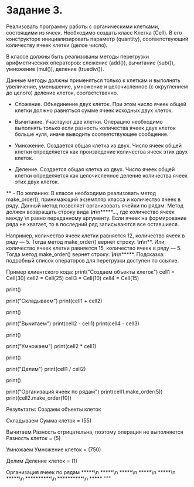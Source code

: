 # Задание 3.

Реализовать программу работы с органическими клетками, состоящими из ячеек.
Необходимо создать класс Клетка (Cell).
В его конструкторе инициализировать параметр (quantity),
соответствующий количеству ячеек клетки (целое число).

В классе должны быть реализованы методы перегрузки арифметических операторов:
сложение (add()),
вычитание (sub()),
умножение (mul()),
деление (truediv()).

Данные методы должны применяться только к клеткам и выполнять увеличение,
уменьшение, умножение и целочисленное (с округлением до целого) деление клеток, соответственно.

* Сложение. Объединение двух клеток.
При этом число ячеек общей клетки должно равняться сумме ячеек исходных двух клеток.

* Вычитание. Участвуют две клетки.
Операцию необходимо выполнять только если разность количества ячеек двух клеток больше нуля,
иначе выводить соответствующее сообщение.

* Умножение. Создается общая клетка из двух.
Число ячеек общей клетки определяется как произведение количества ячеек этих двух клеток.

* Деление. Создается общая клетка из двух.
Число ячеек общей клетки определяется как целочисленное деление количества ячеек этих двух клеток.


** - По желанию: В классе необходимо реализовать метод make_order(), принимающий экземпляр класса и
количество ячеек в ряду. Данный метод позволяет организовать ячейки по рядам.
Метод должен возвращать строку вида *****\n*****\n*****...,
где количество ячеек между \n равно переданному аргументу.
Если ячеек на формирование ряда не хватает, то в последний ряд записываются все оставшиеся.

Например, количество ячеек клетки равняется 12, количество ячеек в ряду — 5.
Тогда метод make_order() вернет строку: *****\n*****\n**.
Или, количество ячеек клетки равняется 15, количество ячеек в ряду — 5.
Тогда метод make_order() вернет строку: *****\n*****\n*****.
Подсказка: подробный список операторов для перегрузки доступен по ссылке.

Пример клиентского кода:
print("Создаем объекты клеток")
cell1 = Cell(30)
cell2 = Cell(25)
cell3 = Cell(10)
cell4 = Cell(15)

print()

print("Складываем")
print(cell1 + cell2)

print()

print("Вычитаем")
print(cell2 - cell1)
print(cell4 - cell3)

print()

print("Умножаем")
print(cell2 * cell1)

print()

print("Делим")
print(cell1 / cell2)

print()

print("Организация ячеек по рядам")
print(cell1.make_order(5))
print(cell2.make_order(10))

Результаты:
Создаем объекты клеток

Складываем
Сумма клеток = (55)

Вычитаем
Разность отрицательна, поэтому операция не выполняется
Разность клеток = (5)

Умножаем
Умножение клеток = (750)

Делим
Деление клеток = (1)

Организация ячеек по рядам
*****\n *****\n *****\n *****\n *****\n *****\n
**********\n **********\n *****
"""